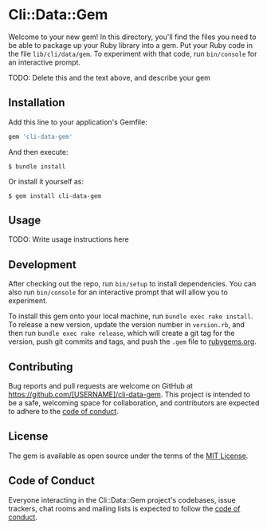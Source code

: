 # Cli::Data::Gem

Welcome to your new gem! In this directory, you'll find the files you need to be able to package up your Ruby library into a gem. Put your Ruby code in the file `lib/cli/data/gem`. To experiment with that code, run `bin/console` for an interactive prompt.

TODO: Delete this and the text above, and describe your gem

## Installation

Add this line to your application's Gemfile:

```ruby
gem 'cli-data-gem'
```

And then execute:

    $ bundle install

Or install it yourself as:

    $ gem install cli-data-gem

## Usage

TODO: Write usage instructions here

## Development

After checking out the repo, run `bin/setup` to install dependencies. You can also run `bin/console` for an interactive prompt that will allow you to experiment.

To install this gem onto your local machine, run `bundle exec rake install`. To release a new version, update the version number in `version.rb`, and then run `bundle exec rake release`, which will create a git tag for the version, push git commits and tags, and push the `.gem` file to [rubygems.org](https://rubygems.org).

## Contributing

Bug reports and pull requests are welcome on GitHub at https://github.com/[USERNAME]/cli-data-gem. This project is intended to be a safe, welcoming space for collaboration, and contributors are expected to adhere to the [code of conduct](https://github.com/[USERNAME]/cli-data-gem/blob/master/CODE_OF_CONDUCT.md).


## License

The gem is available as open source under the terms of the [MIT License](https://opensource.org/licenses/MIT).

## Code of Conduct

Everyone interacting in the Cli::Data::Gem project's codebases, issue trackers, chat rooms and mailing lists is expected to follow the [code of conduct](https://github.com/[USERNAME]/cli-data-gem/blob/master/CODE_OF_CONDUCT.md).
